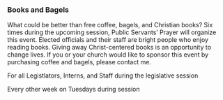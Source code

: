 ### Books and Bagels

What could be better than free coffee, bagels, and Christian books? Six times during the upcoming session, Public Servants’ Prayer will organize this event. Elected officials and their staff are bright people who enjoy reading books. Giving away Christ-centered books is an opportunity to change lives. If you or your church would like to sponsor this event by purchasing coffee and bagels, please contact me.

For all Legistlators, Interns, and Staff during the legislative session

Every other week on Tuesdays during session
